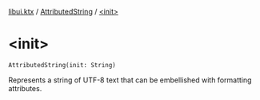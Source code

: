 [libui.ktx](../index.md) / [AttributedString](index.md) / [&lt;init&gt;](./-init-.md)

# &lt;init&gt;

`AttributedString(init: String)`

Represents a string of UTF-8 text that can be embellished with formatting attributes.

